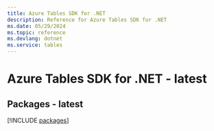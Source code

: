 ```yaml
---
title: Azure Tables SDK for .NET
description: Reference for Azure Tables SDK for .NET
ms.date: 05/29/2024
ms.topic: reference
ms.devlang: dotnet
ms.service: tables
---
```

# Azure Tables SDK for .NET - latest
## Packages - latest
[!INCLUDE [packages](tables-index.md)]